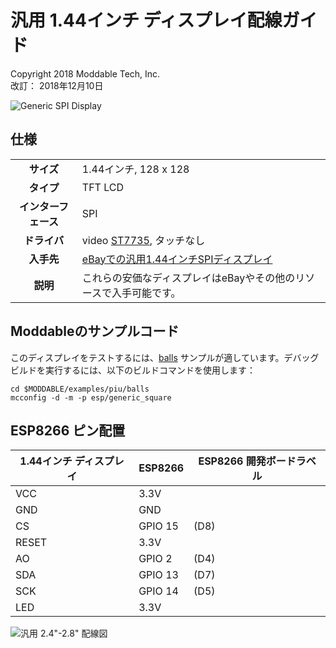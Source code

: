 # 汎用 1.44インチ ディスプレイ配線ガイド
Copyright 2018 Moddable Tech, Inc.<BR>
改訂： 2018年12月10日

![Generic SPI Display](images/generic-1.44-display.jpg)

## 仕様

| | |
| :---: | :--- |
| **サイズ** | 1.44インチ, 128 x 128
| **タイプ** | TFT LCD
| **インターフェース** | SPI
| **ドライバ** | video [ST7735](../../documentation/drivers/st7735/st7735.md), タッチなし
| **入手先** | [eBayでの汎用1.44インチSPIディスプレイ](https://www.ebay.com/sch/i.html?_odkw=spi+display&_osacat=0&_from=R40&_trksid=p2045573.m570.l1313.TR0.TRC0.H0.Xspi+display+1.44%22.TRS1&_nkw=spi+display+1.44%22&_sacat=0)
| **説明** | これらの安価なディスプレイはeBayやその他のリソースで入手可能です。

## Moddableのサンプルコード

このディスプレイをテストするには、[balls](../../examples/piu/balls/) サンプルが適しています。デバッグビルドを実行するには、以下のビルドコマンドを使用します：

```
cd $MODDABLE/examples/piu/balls
mcconfig -d -m -p esp/generic_square
```

## ESP8266 ピン配置

| 1.44インチ ディスプレイ | ESP8266 | ESP8266 開発ボードラベル
| --- | --- | --- |
| VCC | 3.3V |
| GND | GND |
| CS | GPIO 15 | (D8)
| RESET | 3.3V |
| AO | GPIO 2 | (D4)
| SDA | GPIO 13 | (D7)
| SCK | GPIO 14 | (D5)
| LED | 3.3V |

![汎用 2.4"-2.8" 配線図](images/esp-generic-1.44-display.jpg)
